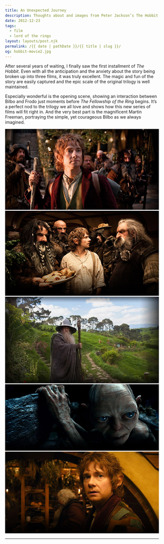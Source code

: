 ```yaml
---
title: An Unexpected Journey
description: Thoughts about and images from Peter Jackson’s The Hobbit.
date: 2012-12-23
tags: 
  - film
  - lord of the rings
layout: layouts/post.njk
permalink: /{{ date | pathDate }}/{{ title | slug }}/
og: hobbit-movie2.jpg
---
```


After several years of waiting, I finally saw the first installment of _The Hobbit_. Even with all the anticipation and the anxiety about the story being broken up into three films, it was truly excellent. The magic and fun of the story are easily captured and the epic scale of the original trilogy is well maintained.

Especially wonderful is the opening scene, showing an interaction between Bilbo and Frodo just moments before _The Fellowship of the Ring_ begins. It’s a perfect nod to the trilogy we all love and shows how this new series of films will fit right in. And the very best part is the magnificent Martin Freeman, portraying the simple, yet courageous Bilbo as we always imagined.

![Martin Freeman as Bilbo](/img/hobbit-movie1.jpg)![Bilbo with the dwarves in his house](/img/hobbit-movie2.jpg)![Gandalf in the Shire](/img/hobbit-movie3.jpg)![Gollum](/img/hobbit-movie4.jpg)![Bilbo looking concerned](/img/hobbit-movie5.jpg)

---
